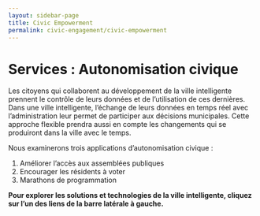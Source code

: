 ```yaml
---
layout: sidebar-page
title: Civic Empowerment
permalink: civic-engagement/civic-empowerment
---
```


# Services : Autonomisation civique

Les citoyens qui collaborent au développement de la ville intelligente prennent le contrôle de leurs données et de l’utilisation de ces dernières. Dans une ville intelligente, l’échange de leurs données en temps réel avec l’administration leur permet de participer aux décisions municipales. Cette approche flexible prendra aussi en compte les changements qui se produiront dans la ville avec le temps.

Nous examinerons trois applications d’autonomisation civique :
1. Améliorer l’accès aux assemblées publiques
2. Encourager les résidents à voter
3. Marathons de programmation

**Pour explorer les solutions et technologies de la ville intelligente, cliquez sur l’un des liens de la barre latérale à gauche.**

